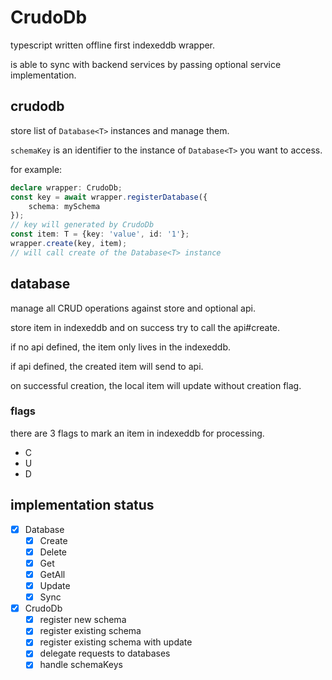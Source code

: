 # CrudoDb

typescript written offline first indexeddb wrapper.

is able to sync with backend services by passing optional service implementation.

## crudodb

store list of `Database<T>` instances and manage them.

`schemaKey` is an identifier to the instance of `Database<T>` you want to access.

for example:

```typescript
declare wrapper: CrudoDb;
const key = await wrapper.registerDatabase({
    schema: mySchema
});
// key will generated by CrudoDb
const item: T = {key: 'value', id: '1'};
wrapper.create(key, item);
// will call create of the Database<T> instance
```

## database

manage all CRUD operations against store and optional api.

store item in indexeddb and on success try to call the api#create.

if no api defined, the item only lives in the indexeddb.

if api defined, the created item will send to api.

on successful creation, the local item will update without creation flag.

### flags

there are 3 flags to mark an item in indexeddb for processing.

+ C
+ U
+ D

## implementation status

- [X] Database
    - [X] Create
    - [X] Delete
    - [X] Get
    - [X] GetAll
    - [X] Update
    - [X] Sync
- [X] CrudoDb
    - [X] register new schema
    - [X] register existing schema
    - [X] register existing schema with update
    - [X] delegate requests to databases
    - [X] handle schemaKeys
